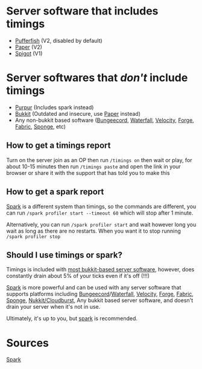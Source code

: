 # Server software that includes timings
- [Pufferfish](https://pufferfish.host/downloads) (V2, disabled by default)
- [Paper](https://papermc.io) (V2)
- [Spigot](https://www.spigotmc.org) (V1)

# Server softwares that *don't* include timings
- [Purpur](https://purpurmc.org) (Includes spark instead)
- [Bukkit](https://bukkit.org) (Outdated and insecure, use [Paper](https://papermc.io) instead)
- Any non-bukkit based software ([Bungeecord](https://www.spigotmc.org/wiki/bungeecord-installation/), [Waterfall](https://papermc.io/downloads#Waterfall), [Velocity](https://papermc.io/downloads#Velocity), [Forge](https://minecraftforge.net), [Fabric](https://fabricmc.net), [Sponge](https://spongepowered.org), etc)

## How to get a timings report
Turn on the server join as an OP then run `/timings on`
then wait or play, for about 10-15 minutes then run `/timings paste` and open the link in your browser or share it with the support that has told you to make this

## How to get a spark report
[Spark](https://spark.lucko.me) is a different system than timings, so the commands are different, you can run `/spark profiler start --timeout 60` which will stop after 1 minute.

Alternatively, you can run `/spark profiler start` and wait however long you wait as long as there are no restarts.
When you want it to stop running `/spark profiler stop`

## Should I use timings or spark?
Timings is included with [most bukkit-based server software](#server-softwares-that-include-timings), however, does constantly drain about 5% of your ticks even if it's off (!!!)

[Spark](https://spark.lucko.me) is more powerful and can be used with any server software that supports platforms including [Bungeecord](https://www.spigotmc.org/wiki/bungeecord-installation/)/[Waterfall](https://papermc.io/downloads#Waterfall), [Velocity](https://papermc.io/downloads#Velocity), [Forge](https://minecraftforge.net), [Fabric](https://fabricmc.net), [Sponge](https://spongepowered.org), [Nukkit/Cloudburst](https://cloudburstmc.org), Any bukkit based server software, and doesn't drain your server when it's not in use.

Ultimately, it's up to you, but [spark](https://spark.lucko.me) is recommended.

# Sources
[Spark](https://spark.lucko.me/docs)
